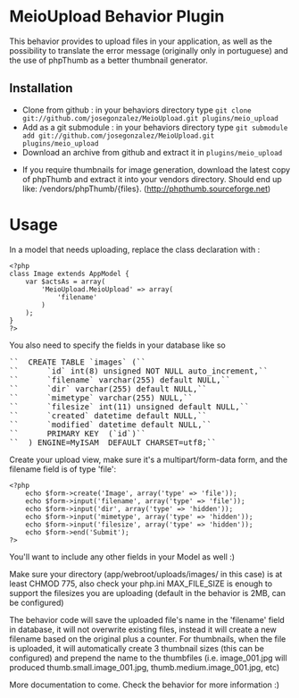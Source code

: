 # MeioUpload Behavior Plugin

This behavior provides to upload files in your application, as well as the possibility to translate the error message (originally only in portuguese) and the use of phpThumb as a better thumbnail generator.


## Installation
- Clone from github : in your behaviors directory type `git clone git://github.com/josegonzalez/MeioUpload.git plugins/meio_upload`
- Add as a git submodule : in your behaviors directory type `git submodule add git://github.com/josegonzalez/MeioUpload.git plugins/meio_upload`
- Download an archive from github and extract it in `plugins/meio_upload`

* If you require thumbnails for image generation, download the latest copy of phpThumb and extract it into your vendors directory. Should end up like: /vendors/phpThumb/{files}. (http://phpthumb.sourceforge.net)

# Usage
In a model that needs uploading, replace the class declaration with :


	<?php
	class Image extends AppModel {
		var $actsAs = array(
			'MeioUpload.MeioUpload' => array(
				'filename'
			)
		);
	}
	?>

You also need to specify the fields in your database like so
<pre>
``	CREATE TABLE `images` (``
``		`id` int(8) unsigned NOT NULL auto_increment,``
``		`filename` varchar(255) default NULL,``
``		`dir` varchar(255) default NULL,``
``		`mimetype` varchar(255) NULL,``
``		`filesize` int(11) unsigned default NULL,``
``		`created` datetime default NULL,``
``		`modified` datetime default NULL,``
``		PRIMARY KEY  (`id`)``
``	) ENGINE=MyISAM  DEFAULT CHARSET=utf8;``
</pre>

Create your upload view, make sure it's a multipart/form-data form, and the filename field is of type 'file':

	<?php
		echo $form->create('Image', array('type' => 'file'));
		echo $form->input('filename', array('type' => 'file'));
		echo $form->input('dir', array('type' => 'hidden'));
		echo $form->input('mimetype', array('type' => 'hidden'));
		echo $form->input('filesize', array('type' => 'hidden'));
		echo $form->end('Submit');
	?>
You'll want to include any other fields in your Model as well :)

Make sure your directory (app/webroot/uploads/images/ in this case) is at least CHMOD 775, also check your php.ini MAX_FILE_SIZE is enough to support the filesizes you are uploading (default in the behavior is 2MB, can be configured)

The behavior code will save the uploaded file's name in the 'filename' field in database, it will not overwrite existing files, instead it will create a new filename based on the original plus a counter. For thumbnails, when the file is uploaded, it will automatically create 3 thumbnail sizes (this can be configured) and prepend the name to the thumbfiles (i.e. image_001.jpg will produced thumb.small.image_001.jpg, thumb.medium.image_001.jpg, etc)

More documentation to come. Check the behavior for more information :)